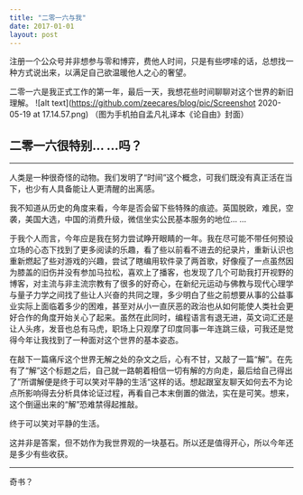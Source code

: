 ```yaml
---
title: "二零一六与我"
date: 2017-01-01
layout: post
---
```

注册一个公众号并非想参与零和博弈，费他人时间，只是有些啰嗦的话，总想找一种方式说出来，以满足自己欲温暖他人之心的奢望。

二零一六是我正式工作的第一年，最后一天，我想花些时间聊聊对这个世界的新旧理解。
![alt text](https://github.com/zeecares/blog/pic/Screenshot 2020-05-19 at 17.14.57.png)
（图为手机拍自孟凡礼译本《论自由》封面）

## 二零一六很特别... ...吗？
---

人类是一种很奇怪的动物。我们发明了“时间”这个概念，可我们既没有真正活在当下，也少有人具备能让人更清醒的出离感。



我不知道从历史的角度来看，今年是否会留下些特殊的痕迹。英国脱欧，难民，空袭，美国大选，中国的消费升级，微信坐实公民基本服务的地位... …

于我个人而言，今年应是我在努力尝试睁开眼睛的一年。我在尽可能不带任何预设立场的心态下找到了更多阅读的乐趣，看了些以前看不进去的纪录片，重新认识也重新燃起了些对游戏的兴趣，尝试了瞎编用软件录了两首歌，好像瘦了一点虽然因为膝盖的旧伤并没有参加马拉松，喜欢上了播客，也发现了几个可助我打开视野的博客，对主流与非主流宗教有了很多的好奇心，在新纪元运动与佛教与现代心理学与量子力学之间找了些让人兴奋的共同之理，多少明白了些之前想要从事的公益事业实际上面临着多少的困难，甚至对从小一直厌恶的政治也从如何能使人类社会更好合作的角度开始关心了起来。虽然在此同时，编程语言有退无进，英文词汇还是让人头疼，发音也总有马虎，职场上只观摩了印度同事一年连跳三级，可我还是觉得今年让我找到了一种面对这个世界的基本姿态。



在敲下一篇痛斥这个世界无解之处的杂文之后，心有不甘，又敲了一篇“解”。在先有了“解”这个标题之后，自己就一路朝着相信一切有解的方向走，最后给自己得出了”所谓解便是终于可以笑对平静的生活“这样的话。想起跟室友聊天如何去不为论点所影响得去分析具体论证过程，再看自己本末倒置的做法，实在是可笑。想来，这个倒逼出来的“解”恐难禁得起推敲。



终于可以笑对平静的生活。



这并非是答案，但不妨作为我世界观的一块基石。所以还是值得开心，所以今年还是多少有些收获。

---
奇书？

